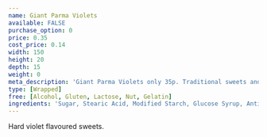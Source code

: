 ```yaml
---
name: Giant Parma Violets
available: FALSE
purchase_option: 0
price: 0.35
cost_price: 0.14
width: 150
height: 20
depth: 15
weight: 0
meta_description: 'Giant Parma Violets only 35p. Traditional sweets and more at Humbugs Confectionery Store. Specialists in satisfying your sweet tooth!'
type: [Wrapped]
free: [Alcohol, Gluten, Lactose, Nut, Gelatin]
ingredients: 'Sugar, Stearic Acid, Modified Starch, Glucose Syrup, Anti-Caking Agent: Magnesium Carbonate, Flavourings, Colours: E124, E132, Anthocyanin'
---
```

Hard violet flavoured sweets.